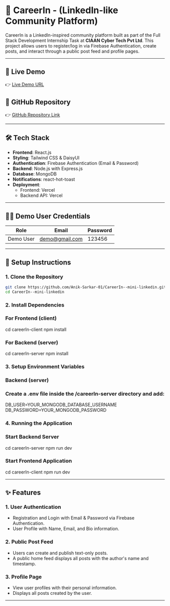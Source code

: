 # 🚀 CareerIn - (LinkedIn-like Community Platform)

CareerIn is a LinkedIn-inspired community platform built as part of the Full Stack Development Internship Task at **CIAAN Cyber Tech Pvt Ltd**. This project allows users to register/log in via Firebase Authentication, create posts, and interact through a public post feed and profile pages.

---

## 🔗 Live Demo
👉 [Live Demo URL](https://careerin.vercel.app/)

## 🔗 GitHub Repository
👉 [GitHub Repository Link](https://github.com/Anik-Sarkar-01/CareerIn--mini-linkedin)

---

## 🛠️ Tech Stack

- **Frontend**: React.js
- **Styling**: Tailwind CSS & DaisyUI
- **Authentication**: Firebase Authentication (Email & Password)
- **Backend**: Node.js with Express.js
- **Database**: MongoDB
- **Notifications**: react-hot-toast
- **Deployment**:
  - Frontend: Vercel
  - Backend API: Vercel

---

## 🧑‍💻 Demo User Credentials
| Role      | Email                | Password |
|-----------|----------------------|----------|
| Demo User | demo@gmail.com       | 123456   |

---

## 🚀 Setup Instructions

### 1. Clone the Repository
```bash
git clone https://github.com/Anik-Sarkar-01/CareerIn--mini-linkedin.git
cd CareerIn--mini-linkedin
```

### 2. Install Dependencies

### For Frontend (client)
cd careerIn-client
npm install

### For Backend (server)
cd careerIn-server
npm install

### 3. Setup Environment Variables

### Backend (server)
### Create a .env file inside the /careerIn-server directory and add:
DB_USER=YOUR_MONGODB_DATABASE_USERNAME
DB_PASSWORD=YOUR_MONGODB_PASSWORD

### 4. Running the Application

### Start Backend Server
cd careerIn-server
npm run dev

### Start Frontend Application
cd careerIn-client
npm run dev

---

## ✨ Features

### 1. User Authentication
- Registration and Login with Email & Password via Firebase Authentication.
- User Profile with Name, Email, and Bio information.

### 2. Public Post Feed
- Users can create and publish text-only posts.
- A public home feed displays all posts with the author's name and timestamp.

### 3. Profile Page
- View user profiles with their personal information.
- Displays all posts created by the user.

---